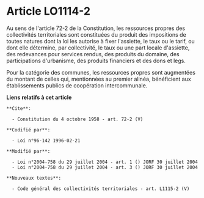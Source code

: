 # Article LO1114-2

Au sens de l'article 72-2 de la Constitution, les ressources propres des collectivités territoriales sont constituées du
produit des impositions de toutes natures dont la loi les autorise à fixer l'assiette, le taux ou le tarif, ou dont elle
détermine, par collectivité, le taux ou une part locale d'assiette, des redevances pour services rendus, des produits du
domaine, des participations d'urbanisme, des produits financiers et des dons et legs. 

Pour la catégorie des communes, les ressources propres sont augmentées du montant de celles qui, mentionnées au premier
alinéa, bénéficient aux établissements publics de coopération intercommunale.

**Liens relatifs à cet article**

	**Cite**:

	  - Constitution du 4 octobre 1958 - art. 72-2 (V)

	**Codifié par**:

	  - Loi n°96-142 1996-02-21

	**Modifié par**:

	  - Loi n°2004-758 du 29 juillet 2004 - art. 1 () JORF 30 juillet 2004
	  - Loi n°2004-758 du 29 juillet 2004 - art. 3 () JORF 30 juillet 2004

	**Nouveaux textes**:

	  - Code général des collectivités territoriales - art. L1115-2 (V)
